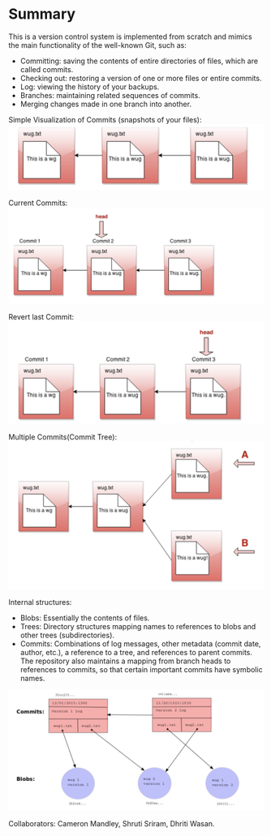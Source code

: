 # Summary

This is a version control system is implemented from scratch and mimics the main functionality of the well-known Git, such as:<br />
  - Committing: saving the contents of entire directories of files, which are called commits.<br />
  - Checking out: restoring a version of one or more files or entire commits. <br>
  - Log: viewing the history of your backups. <br />
  - Branches: maintaining related sequences of commits.<br/>
  - Merging changes made in one branch into another.<br />

Simple Visualization of Commits (snapshots of your files): 
![img](1.png)

Current Commits:
![img](2.png)

Revert last Commit:
![img](3.png)

Multiple Commits(Commit Tree):
![img](4.png)

Internal structures:<br />
  - Blobs: Essentially the contents of files.<br />
  - Trees: Directory structures mapping names to references to blobs and other trees (subdirectories).<br>
  - Commits: Combinations of log messages, other metadata (commit date, author, etc.), a reference to a tree, and references to parent commits. The repository also maintains a mapping from branch heads to references to commits, so that certain important commits have symbolic names.<br />
  
![img](5.png)


Collaborators: Cameron Mandley, Shruti Sriram, Dhriti Wasan.
